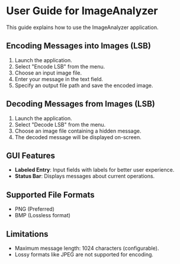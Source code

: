 # User Guide for ImageAnalyzer

This guide explains how to use the ImageAnalyzer application.

## Encoding Messages into Images (LSB)
1. Launch the application.
2. Select "Encode LSB" from the menu.
3. Choose an input image file.
4. Enter your message in the text field.
5. Specify an output file path and save the encoded image.

## Decoding Messages from Images (LSB)
1. Launch the application.
2. Select "Decode LSB" from the menu.
3. Choose an image file containing a hidden message.
4. The decoded message will be displayed on-screen.

## GUI Features
- **Labeled Entry**: Input fields with labels for better user experience.
- **Status Bar**: Displays messages about current operations.

## Supported File Formats
- PNG (Preferred)
- BMP (Lossless format)

## Limitations
- Maximum message length: 1024 characters (configurable).
- Lossy formats like JPEG are not supported for encoding.